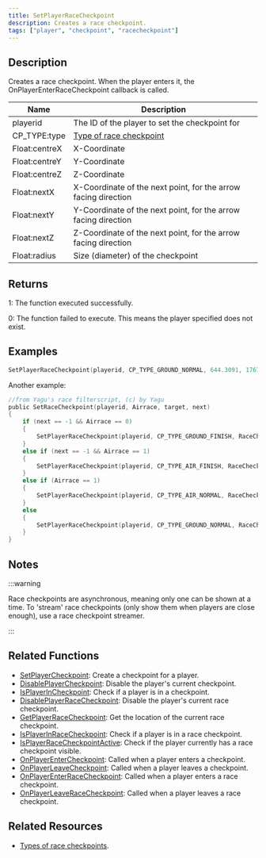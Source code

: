 ```yaml
---
title: SetPlayerRaceCheckpoint
description: Creates a race checkpoint.
tags: ["player", "checkpoint", "racecheckpoint"]
---
```


## Description

Creates a race checkpoint. When the player enters it, the OnPlayerEnterRaceCheckpoint callback is called.

| Name          | Description                                                    |
|---------------|----------------------------------------------------------------|
| playerid      | The ID of the player to set the checkpoint for                 |
| CP_TYPE:type  | [Type of race checkpoint](../resources/race-checkpoint-types)  |
| Float:centreX | X-Coordinate                                                   |
| Float:centreY | Y-Coordinate                                                   |
| Float:centreZ | Z-Coordinate                                                   |
| Float:nextX   | X-Coordinate of the next point, for the arrow facing direction |
| Float:nextY   | Y-Coordinate of the next point, for the arrow facing direction |
| Float:nextZ   | Z-Coordinate of the next point, for the arrow facing direction |
| Float:radius  | Size (diameter) of the checkpoint                              |

## Returns

1: The function executed successfully.

0: The function failed to execute. This means the player specified does not exist.

## Examples

```c
SetPlayerRaceCheckpoint(playerid, CP_TYPE_GROUND_NORMAL, 644.3091, 1767.0223, 4.9970, 650.6734, 1812.0367, 4.9970, 3.0);
```

Another example:

```c
//from Yagu's race filterscript, (c) by Yagu
public SetRaceCheckpoint(playerid, Airrace, target, next)
{
    if (next == -1 && Airrace == 0)
    {
        SetPlayerRaceCheckpoint(playerid, CP_TYPE_GROUND_FINISH, RaceCheckpoints[target][0], RaceCheckpoints[target][1], RaceCheckpoints[target][2], 0.0, 0.0, 0.0, CPsize);
    }
    else if (next == -1 && Airrace == 1)
    {
        SetPlayerRaceCheckpoint(playerid, CP_TYPE_AIR_FINISH, RaceCheckpoints[target][0], RaceCheckpoints[target][1], RaceCheckpoints[target][2], 0.0, 0.0, 0.0, CPsize);
    }
    else if (Airrace == 1)
    {
        SetPlayerRaceCheckpoint(playerid, CP_TYPE_AIR_NORMAL, RaceCheckpoints[target][0], RaceCheckpoints[target][1], RaceCheckpoints[target][2], RaceCheckpoints[next][0], RaceCheckpoints[next][1], RaceCheckpoints[next][2], CPsize);
    }
    else
    {
        SetPlayerRaceCheckpoint(playerid, CP_TYPE_GROUND_NORMAL, RaceCheckpoints[target][0], RaceCheckpoints[target][1], RaceCheckpoints[target][2], RaceCheckpoints[next][0], RaceCheckpoints[next][1], RaceCheckpoints[next][2], CPsize);
    }
}
```

## Notes

:::warning

Race checkpoints are asynchronous, meaning only one can be shown at a time. To 'stream' race checkpoints (only show them when players are close enough), use a race checkpoint streamer.

:::

## Related Functions

- [SetPlayerCheckpoint](SetPlayerCheckpoint): Create a checkpoint for a player.
- [DisablePlayerCheckpoint](DisablePlayerCheckpoint): Disable the player's current checkpoint.
- [IsPlayerInCheckpoint](IsPlayerInCheckpoint): Check if a player is in a checkpoint.
- [DisablePlayerRaceCheckpoint](DisablePlayerRaceCheckpoint): Disable the player's current race checkpoint.
- [GetPlayerRaceCheckpoint](GetPlayerRaceCheckpoint): Get the location of the current race checkpoint.
- [IsPlayerInRaceCheckpoint](IsPlayerInRaceCheckpoint): Check if a player is in a race checkpoint.
- [IsPlayerRaceCheckpointActive](IsPlayerRaceCheckpointActive): Check if the player currently has a race checkpoint visible.
- [OnPlayerEnterCheckpoint](../callbacks/OnPlayerEnterCheckpoint): Called when a player enters a checkpoint.
- [OnPlayerLeaveCheckpoint](../callbacks/OnPlayerLeaveCheckpoint): Called when a player leaves a checkpoint.
- [OnPlayerEnterRaceCheckpoint](../callbacks/OnPlayerEnterRaceCheckpoint): Called when a player enters a race checkpoint.
- [OnPlayerLeaveRaceCheckpoint](../callbacks/OnPlayerLeaveRaceCheckpoint): Called when a player leaves a race checkpoint.

## Related Resources

- [Types of race checkpoints](../resources/race-checkpoint-types).
